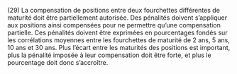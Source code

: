 (29) La compensation de positions entre deux fourchettes différentes de maturité doit être partiellement autorisée. Des pénalités doivent s’appliquer aux positions ainsi compensées pour ne permettre qu’une compensation partielle. Ces pénalités doivent être exprimées en pourcentages fondés sur les corrélations moyennes entre les fourchettes de maturité de 2 ans, 5 ans, 10 ans et 30 ans. Plus l’écart entre les maturités des positions est important, plus la pénalité imposée à leur compensation doit être forte, et plus le pourcentage doit donc s’accroître.